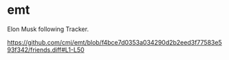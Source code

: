 # emt
Elon Musk following Tracker.

https://github.com/cmj/emt/blob/f4bce7d0353a034290d2b2eed3f77583e593f342/friends.diff#L1-L50
